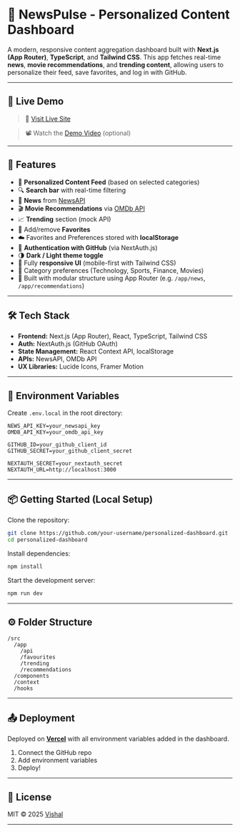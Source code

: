
# 📰 NewsPulse - Personalized Content Dashboard

A modern, responsive content aggregation dashboard built with **Next.js (App Router)**, **TypeScript**, and **Tailwind CSS**. This app fetches real-time **news**, **movie recommendations**, and **trending content**, allowing users to personalize their feed, save favorites, and log in with GitHub.

---

## 🔗 Live Demo

> 🚀 [Visit Live Site](https://personalized-content-dashboard-coral.vercel.app/)

> 📽️ Watch the [Demo Video](#) (optional)

---

## 🚀 Features

- 🧠 **Personalized Content Feed** (based on selected categories)
- 🔍 **Search bar** with real-time filtering
- 📰 **News** from [NewsAPI](https://newsapi.org/)
- 🎬 **Movie Recommendations** via [OMDb API](https://www.omdbapi.com/)
- 📈 **Trending** section (mock API)
- 💖 Add/remove **Favorites**
- ☁️ Favorites and Preferences stored with **localStorage**
- 🔐 **Authentication with GitHub** (via NextAuth.js)
- 🌗 **Dark / Light theme toggle**
- 📱 Fully **responsive UI** (mobile-first with Tailwind CSS)
- 🎯 Category preferences (Technology, Sports, Finance, Movies)
- 🧩 Built with modular structure using App Router (e.g. `/app/news`, `/app/recommendations`)

---

## 🛠️ Tech Stack

- **Frontend:** Next.js (App Router), React, TypeScript, Tailwind CSS
- **Auth:** NextAuth.js (GitHub OAuth)
- **State Management:** React Context API, localStorage
- **APIs:** NewsAPI, OMDb API
- **UX Libraries:** Lucide Icons, Framer Motion

---

## 🧪 Environment Variables

Create `.env.local` in the root directory:

```env
NEWS_API_KEY=your_newsapi_key
OMDB_API_KEY=your_omdb_api_key

GITHUB_ID=your_github_client_id
GITHUB_SECRET=your_github_client_secret

NEXTAUTH_SECRET=your_nextauth_secret
NEXTAUTH_URL=http://localhost:3000
```

---

## 📦 Getting Started (Local Setup)

Clone the repository:

```bash
git clone https://github.com/your-username/personalized-dashboard.git
cd personalized-dashboard
```

Install dependencies:

```bash
npm install
```

Start the development server:

```bash
npm run dev
```

---

## ⚙️ Folder Structure

```
/src
  /app
    /api
    /favourites
    /trending
    /recommendations
  /components
  /context
  /hooks
```

---

## 📤 Deployment

Deployed on **[Vercel](https://vercel.com)** with all environment variables added in the dashboard.

1. Connect the GitHub repo
2. Add environment variables
3. Deploy!

---

## 📄 License

MIT © 2025 [Vishal](https://github.com/your-username)

---
